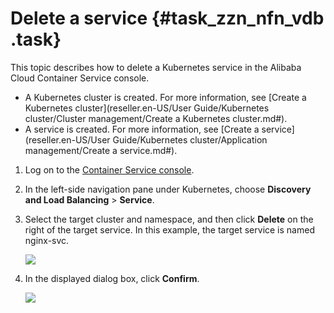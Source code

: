 # Delete a service {#task_zzn_nfn_vdb .task}

This topic describes how to delete a Kubernetes service in the Alibaba Cloud Container Service console.

-   A Kubernetes cluster is created. For more information, see [Create a Kubernetes cluster](reseller.en-US/User Guide/Kubernetes cluster/Cluster management/Create a Kubernetes cluster.md#).
-   A service is created. For more information, see [Create a service](reseller.en-US/User Guide/Kubernetes cluster/Application management/Create a service.md#).

1.   Log on to the [Container Service console](https://partners-intl.console.aliyun.com/#/cs). 
2.  In the left-side navigation pane under Kubernetes, choose **Discovery and Load Balancing** \> **Service**. 
3.  Select the target cluster and namespace, and then click **Delete** on the right of the target service. In this example, the target service is named nginx-svc. 

    ![](http://static-aliyun-doc.oss-cn-hangzhou.aliyuncs.com/assets/img/16667/155175815111020_en-US.png)

4.  In the displayed dialog box, click **Confirm**. 

    ![](http://static-aliyun-doc.oss-cn-hangzhou.aliyuncs.com/assets/img/16667/155175815111021_en-US.png)


